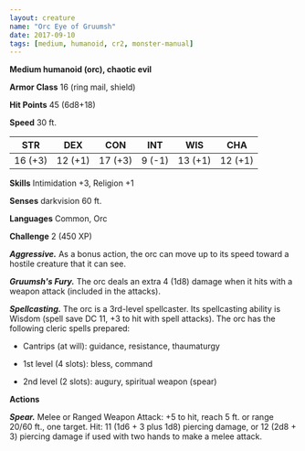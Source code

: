 ```yaml
---
layout: creature
name: "Orc Eye of Gruumsh"
date: 2017-09-10
tags: [medium, humanoid, cr2, monster-manual]
---
```


**Medium humanoid (orc), chaotic evil**

**Armor Class** 16 (ring mail, shield)

**Hit Points** 45 (6d8+18)

**Speed** 30 ft.

|   STR   |   DEX   |   CON   |   INT   |   WIS   |   CHA   |
|:-----:|:-----:|:-----:|:-----:|:-----:|:-----:|
| 16 (+3) | 12 (+1) | 17 (+3) | 9 (-1) | 13 (+1) | 12 (+1) |

**Skills** Intimidation +3, Religion +1

**Senses** darkvision 60 ft.

**Languages** Common, Orc

**Challenge** 2 (450 XP)

***Aggressive.*** As a bonus action, the orc can move up to its speed toward a hostile creature that it can see.

***Gruumsh's Fury.*** The orc deals an extra 4 (1d8) damage when it hits with a weapon attack (included in the attacks).

***Spellcasting.*** The orc is a 3rd-level spellcaster. Its spellcasting ability is Wisdom (spell save DC 11, +3 to hit with spell attacks). The orc has the following cleric spells prepared: 

* Cantrips (at will): guidance, resistance, thaumaturgy

* 1st level (4 slots): bless, command

* 2nd level (2 slots): augury, spiritual weapon (spear)

**Actions**

***Spear.*** Melee or Ranged Weapon Attack: +5 to hit, reach 5 ft. or range 20/60 ft., one target. Hit: 11 (1d6 + 3 plus 1d8) piercing damage, or 12 (2d8 + 3) piercing damage if used with two hands to make a melee attack.

